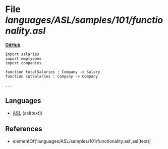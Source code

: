 # File _languages/ASL/samples/101/functionality.asl_
**[GitHub](https://github.com/softlang/yas/blob/master/languages/ASL/samples/101/functionality.asl)**
```
import salaries
import emplyoees
import companies

function totalSalaries : Company -> Salary
function cutSalaries : Company -> Company

...
```

## Languages
* [ASL](../languages/ASL.md) (asl(text))

## References
* elementOf('languages/ASL/samples/101/functionality.asl',asl(text))
